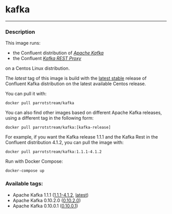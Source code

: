 # **kafka**
___

### Description

This image runs:

 * the Confluent distribution of [*Apache Kafka*](https://github.com/confluentinc/kafka.git)
 * the Confluent [*Kafka REST Proxy*](https://github.com/confluentinc/kafka-rest.git)
 
on a Centos Linux distribution.

The *latest* tag of this image is build with the [latest stable](https://github.com/confluentinc/kafka/releases/tag/v5.0.0) release of Confluent Kafka distribution on the latest available Centos release.

You can pull it with:

    docker pull parrotstream/kafka


You can also find other images based on different Apache Kafka releases, using a different tag in the following form:

    docker pull parrotstream/kafka:[kafka-release]


For example, if you want the Kafka release 1.1.1 and the Kafka Rest in the Confluent distribution 4.1.2, you can pull the image with:

    docker pull parrotstream/kafka:1.1.1-4.1.2

Run with Docker Compose:

    docker-compose up

### Available tags:

- Apache Kafka 1.1.1 ([1.1.1-4.1.2](https://github.com/parrot-stream/docker-kafka/blob/1.1.1-4.1.2/Dockerfile), [latest](https://github.com/parrot-stream/docker-kafka/blob/latest/Dockerfile))
- Apache Kafka 0.10.2.0 ([0.10.2.0](https://github.com/parrot-stream/docker-kafka/blob/0.10.2.0/Dockerfile))
- Apache Kafka 0.10.0.1 ([0.10.0.1](https://github.com/parrot-stream/docker-kafka/blob/0.10.0.1/Dockerfile))